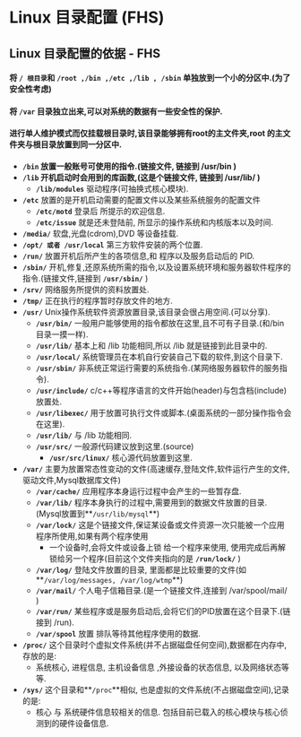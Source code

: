 # Linux 目录配置 \(FHS\)

## Linux 目录配置的依据 - FHS

#### 将 `/ 根目录`和 `/root ,/bin ,/etc ,/lib , /sbin` 单独放到一个小的分区中.\(为了安全性考虑\) 

#### 将 `/var` 目录独立出来,可以对系统的数据有一些安全性的保护.

#### 进行单人维护模式而仅挂载根目录时,该目录能够拥有root的主文件夹,root 的主文件夹与根目录放置到同一分区中.

* **`/bin` 放置一般账号可使用的指令.\(链接文件, 链接到 /usr/bin \)**
* **`/lib` 开机启动时会用到的库函数,\(这是个链接文件, 链接到 /usr/lib/ \)**
  * **`/lib/modules`** 驱动程序\(可抽换式核心模块\).
* **`/etc`**  放置的是开机启动需要的配置文件以及某些系统服务的配置文件
  * **`/etc/motd`**  登录后 所提示的欢迎信息.
  * **`/etc/issue`**  就是还未登陆前, 所显示的操作系统和内核版本以及时间.
* **`/media/`** 软盘,光盘\(cdrom\),DVD 等设备挂载.
* **`/opt/ 或者 /usr/local`** 第三方软件安装的两个位置.
* **`/run/`** 放置开机后所产生的各项信息,和 程序以及服务启动后的 PID.
* **`/sbin/`** 开机,修复,还原系统所需的指令,以及设置系统环境和服务器软件程序的指令.\(链接文件,链接到 **`/usr/sbin/`** \)
* **`/srv/`** 网络服务所提供的资料放置处.
* **`/tmp/`** 正在执行的程序暂时存放文件的地方.
* **`/usr/`** Unix操作系统软件资源放置目录,该目录会很占用空间.\(可以分享\).
  * **`/usr/bin/`** 一般用户能够使用的指令都放在这里,且不可有子目录.\(和/bin目录一摸一样\).
  * **`/usr/lib/`** 基本上和 /lib 功能相同,所以 /lib 就是链接到此目录中的.
  * **`/usr/local/`** 系统管理员在本机自行安装自己下载的软件,到这个目录下.
  * **`/usr/sbin/`** 非系统正常运行需要的系统指令.\(某网络服务器软件的服务指令\).
  * **`/usr/include/`** c/c++等程序语言的文件开始\(header\)与包含档\(include\)放置处.
  * **`/usr/libexec/`** 用于放置可执行文件或脚本.\(桌面系统的一部分操作指令会在这里\).
  * **`/usr/lib/`** 与 /lib 功能相同.
  * **`/usr/src/`** 一般源代码建议放到这里.\(source\)
    * **`/usr/src/linux/`** 核心源代码放置到这里.
* **`/var/`** 主要为放置常态性变动的文件\(高速缓存,登陆文件,软件运行产生的文件,驱动文件,Mysql数据库文件\)
  * **`/var/cache/`** 应用程序本身运行过程中会产生的一些暂存盘.
  * **`/var/lib/`** 程序本身执行的过程中,需要用到的数据文件放置的目录.\(Mysql放置到**`/usr/lib/mysql`**\)
  * **`/var/lock/`** 这是个链接文件,保证某设备或文件资源一次只能被一个应用程序所使用,如果有两个程序使用
    * 一个设备时,会将文件或设备上锁 给一个程序来使用, 使用完成后再解锁给另一个程序\(目前这个文件夹指向的是 **`/run/lock/`** \)
  * **`/var/log/`** 登陆文件放置的目录, 里面都是比较重要的文件\(如**`/var/log/messages, /var/log/wtmp`**\)
  * **`/var/mail/`** 个人电子信箱目录.\(是一个链接文件,连接到 /var/spool/mail/ \)
  * **`/var/run/`** 某些程序或是服务启动后,会将它们的PID放置在这个目录下.\(链接到 /run\).
  * **`/var/spool`** 放置 排队等待其他程序使用的数据.
* **`/proc/`** 这个目录时个虚拟文件系统\(并不占据磁盘任何空间\),数据都在内存中, 存放的是:
  * 系统核心, 进程信息, 主机设备信息 ,外接设备的状态信息, 以及网络状态等等.
* **`/sys/`** 这个目录和**`/proc`**相似, 也是虚拟的文件系统\(不占据磁盘空间\),记录的是:
  * 核心 与 系统硬件信息较相关的信息. 包括目前已载入的核心模块与核心侦测到的硬件设备信息.